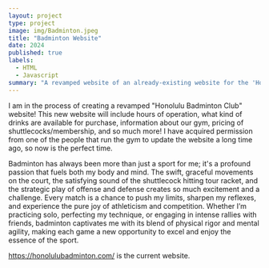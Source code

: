 ```yaml
---
layout: project
type: project
image: img/Badminton.jpeg
title: "Badminton Website"
date: 2024
published: true
labels:
  - HTML
  - Javascript
summary: "A revamped website of an already-existing website for the 'Honolulu Badminton Club' gym here in Honolulu, Hawaii."
---
```


I am in the process of creating a revamped "Honolulu Badminton Club" website! This new website will include hours of operation, what kind of drinks are available for purchase, information about our gym, pricing of shuttlecocks/membership, and so much more! I have acquired permission from one of the people that run the gym to update the website a long time ago, so now is the perfect time.

Badminton has always been more than just a sport for me; it's a profound passion that fuels both my body and mind. The swift, graceful movements on the court, the satisfying sound of the shuttlecock hitting tour racket, and the strategic play of offense and defense creates so much excitement and a challenge. Every match is a chance to push my limits, sharpen my reflexes, and experience the pure joy of athleticism and competition. Whether I’m practicing solo, perfecting my technique, or engaging in intense rallies with friends, badminton captivates me with its blend of physical rigor and mental agility, making each game a new opportunity to excel and enjoy the essence of the sport.

https://honolulubadminton.com/ is the current website.
